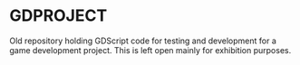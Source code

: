 # GDPROJECT

Old repository holding GDScript code for testing and development for a game development project. This is left open mainly for exhibition purposes.
